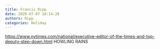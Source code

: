 ```yaml
---
title: Francis Ripp
date: 2020-07-07 18:14:28
authors: Ripp
categories: Holiday
---
```


 https://www.nytimes.com/national/executive-editor-of-the-times-and-top-deputy-step-down.html  HOWLING RAINS